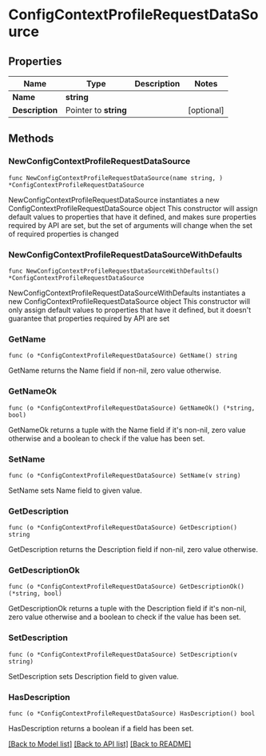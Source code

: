 # ConfigContextProfileRequestDataSource

## Properties

Name | Type | Description | Notes
------------ | ------------- | ------------- | -------------
**Name** | **string** |  | 
**Description** | Pointer to **string** |  | [optional] 

## Methods

### NewConfigContextProfileRequestDataSource

`func NewConfigContextProfileRequestDataSource(name string, ) *ConfigContextProfileRequestDataSource`

NewConfigContextProfileRequestDataSource instantiates a new ConfigContextProfileRequestDataSource object
This constructor will assign default values to properties that have it defined,
and makes sure properties required by API are set, but the set of arguments
will change when the set of required properties is changed

### NewConfigContextProfileRequestDataSourceWithDefaults

`func NewConfigContextProfileRequestDataSourceWithDefaults() *ConfigContextProfileRequestDataSource`

NewConfigContextProfileRequestDataSourceWithDefaults instantiates a new ConfigContextProfileRequestDataSource object
This constructor will only assign default values to properties that have it defined,
but it doesn't guarantee that properties required by API are set

### GetName

`func (o *ConfigContextProfileRequestDataSource) GetName() string`

GetName returns the Name field if non-nil, zero value otherwise.

### GetNameOk

`func (o *ConfigContextProfileRequestDataSource) GetNameOk() (*string, bool)`

GetNameOk returns a tuple with the Name field if it's non-nil, zero value otherwise
and a boolean to check if the value has been set.

### SetName

`func (o *ConfigContextProfileRequestDataSource) SetName(v string)`

SetName sets Name field to given value.


### GetDescription

`func (o *ConfigContextProfileRequestDataSource) GetDescription() string`

GetDescription returns the Description field if non-nil, zero value otherwise.

### GetDescriptionOk

`func (o *ConfigContextProfileRequestDataSource) GetDescriptionOk() (*string, bool)`

GetDescriptionOk returns a tuple with the Description field if it's non-nil, zero value otherwise
and a boolean to check if the value has been set.

### SetDescription

`func (o *ConfigContextProfileRequestDataSource) SetDescription(v string)`

SetDescription sets Description field to given value.

### HasDescription

`func (o *ConfigContextProfileRequestDataSource) HasDescription() bool`

HasDescription returns a boolean if a field has been set.


[[Back to Model list]](../README.md#documentation-for-models) [[Back to API list]](../README.md#documentation-for-api-endpoints) [[Back to README]](../README.md)


